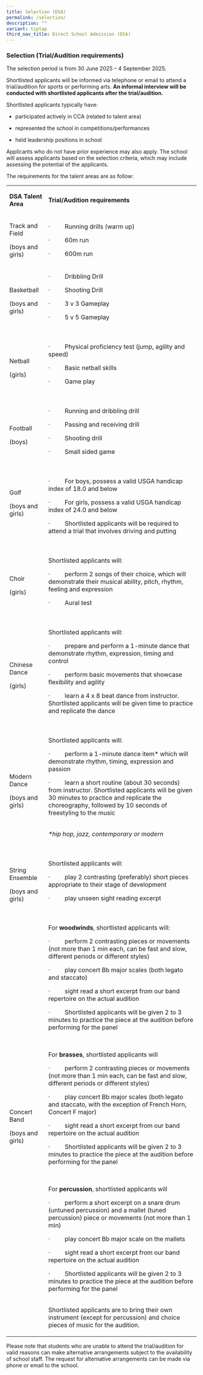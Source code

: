 ```yaml
---
title: Selection (DSA)
permalink: /selection/
description: ""
variant: tiptap
third_nav_title: Direct School Admission (DSA)
---
```

<h3><strong>Selection (Trial/Audition requirements)</strong></h3>
<p>The selection period is from 30 June 2025 – 4 September 2025.</p>
<p>Shortlisted applicants will be informed via telephone or email to attend
a trial/audition for sports or performing arts. <strong>An informal interview will be conducted with shortlisted applicants after the trial/audition.</strong>
</p>
<p>Shortlisted applicants typically have:</p>
<ul data-tight="true" class="tight">
<li>
<p>participated actively in CCA (related to talent area)</p>
</li>
<li>
<p>represented the school in competitions/performances</p>
</li>
<li>
<p>held leadership positions in school</p>
</li>
</ul>
<p>Applicants who do not have prior experience may also apply. The school
will assess applicants based on the selection criteria, which may include
assessing the potential of the applicants.</p>
<p>The requirements for the talent areas are as follow:</p>
<table style="minWidth: 50px">
<colgroup>
<col>
<col>
</colgroup>
<tbody>
<tr>
<td rowspan="1" colspan="1">
<p><strong>DSA Talent Area</strong>
</p>
</td>
<td rowspan="1" colspan="1">
<p><strong>Trial/Audition requirements &nbsp;</strong>
</p>
<p></p>
</td>
</tr>
<tr>
<td rowspan="1" colspan="1">
<p>Track and Field</p>
<p>(boys and girls)</p>
<p></p>
</td>
<td rowspan="1" colspan="1">
<p>·&nbsp;&nbsp;&nbsp;&nbsp;&nbsp;&nbsp;&nbsp;&nbsp; Running drills (warm
up)</p>
<p>·&nbsp;&nbsp;&nbsp;&nbsp;&nbsp;&nbsp;&nbsp;&nbsp; 60m run</p>
<p>·&nbsp;&nbsp;&nbsp;&nbsp;&nbsp;&nbsp;&nbsp;&nbsp; 600m run</p>
</td>
</tr>
<tr>
<td rowspan="1" colspan="1">
<p>Basketball</p>
<p>(boys and girls)&nbsp;</p>
<p></p>
</td>
<td rowspan="1" colspan="1">
<p>·&nbsp;&nbsp;&nbsp;&nbsp;&nbsp;&nbsp;&nbsp;&nbsp; Dribbling Drill</p>
<p>·&nbsp;&nbsp;&nbsp;&nbsp;&nbsp;&nbsp;&nbsp;&nbsp; Shooting Drill</p>
<p>·&nbsp;&nbsp;&nbsp;&nbsp;&nbsp;&nbsp;&nbsp;&nbsp; 3 v 3 Gameplay</p>
<p>·&nbsp;&nbsp;&nbsp;&nbsp;&nbsp;&nbsp;&nbsp;&nbsp; 5 v 5 Gameplay
<br>
<br>
</p>
</td>
</tr>
<tr>
<td rowspan="1" colspan="1">
<p>Netball</p>
<p>(girls)</p>
<p></p>
</td>
<td rowspan="1" colspan="1">
<p>·&nbsp;&nbsp;&nbsp;&nbsp;&nbsp;&nbsp;&nbsp;&nbsp; Physical proficiency
test (jump, agility and speed)</p>
<p>·&nbsp;&nbsp;&nbsp;&nbsp;&nbsp;&nbsp;&nbsp;&nbsp; Basic netball skills</p>
<p>·&nbsp;&nbsp;&nbsp;&nbsp;&nbsp;&nbsp;&nbsp;&nbsp; Game play&nbsp;
<br>
<br>
</p>
</td>
</tr>
<tr>
<td rowspan="1" colspan="1">
<p>Football</p>
<p>(boys)</p>
<p></p>
</td>
<td rowspan="1" colspan="1">
<p>·&nbsp;&nbsp;&nbsp;&nbsp;&nbsp;&nbsp;&nbsp;&nbsp; Running and dribbling
drill</p>
<p>·&nbsp;&nbsp;&nbsp;&nbsp;&nbsp;&nbsp;&nbsp;&nbsp; Passing and receiving
drill</p>
<p>·&nbsp;&nbsp;&nbsp;&nbsp;&nbsp;&nbsp;&nbsp;&nbsp; Shooting drill</p>
<p>·&nbsp;&nbsp;&nbsp;&nbsp;&nbsp;&nbsp;&nbsp;&nbsp; Small sided game
<br>
<br>
</p>
</td>
</tr>
<tr>
<td rowspan="1" colspan="1">
<p>Golf</p>
<p>(boys and girls)</p>
<p></p>
<p>&nbsp;</p>
</td>
<td rowspan="1" colspan="1">
<p>·&nbsp;&nbsp;&nbsp;&nbsp;&nbsp;&nbsp;&nbsp;&nbsp; For boys, possess a
valid USGA handicap index of 18.0 and below</p>
<p>·&nbsp;&nbsp;&nbsp;&nbsp;&nbsp;&nbsp;&nbsp;&nbsp; For girls, possess a
valid USGA handicap index of 24.0 and below</p>
<p>·&nbsp;&nbsp;&nbsp;&nbsp;&nbsp;&nbsp;&nbsp;&nbsp; Shortlisted applicants
will be required to attend a trial that involves driving and putting&nbsp;
<br>&nbsp;</p>
</td>
</tr>
<tr>
<td rowspan="1" colspan="1">
<p>Choir</p>
<p>(girls)</p>
<p></p>
</td>
<td rowspan="1" colspan="1">
<p>Shortlisted applicants will:</p>
<p>·&nbsp;&nbsp;&nbsp;&nbsp;&nbsp;&nbsp;&nbsp;&nbsp; perform 2 songs of their
choice, which will demonstrate their musical ability, pitch, rhythm, feeling
and expression</p>
<p>·&nbsp;&nbsp;&nbsp;&nbsp;&nbsp;&nbsp;&nbsp;&nbsp; Aural test
<br>
<br>
</p>
</td>
</tr>
<tr>
<td rowspan="1" colspan="1">
<p>Chinese Dance</p>
<p>(girls)</p>
<p></p>
</td>
<td rowspan="1" colspan="1">
<p>Shortlisted applicants will:</p>
<p>·&nbsp;&nbsp;&nbsp;&nbsp;&nbsp;&nbsp;&nbsp;&nbsp; prepare and perform
a 1-minute dance that demonstrate rhythm, expression, timing and control</p>
<p>·&nbsp;&nbsp;&nbsp;&nbsp;&nbsp;&nbsp;&nbsp;&nbsp; perform basic movements
that showcase flexibility and agility</p>
<p>·&nbsp;&nbsp;&nbsp;&nbsp;&nbsp;&nbsp;&nbsp;&nbsp; learn a 4 x 8 beat dance
from instructor. Shortlisted applicants will be given time to practice
and replicate the dance &nbsp;
<br>
<br>
</p>
</td>
</tr>
<tr>
<td rowspan="1" colspan="1">
<p>Modern Dance</p>
<p>(boys and girls)</p>
<p></p>
</td>
<td rowspan="1" colspan="1">
<p>Shortlisted applicants will:</p>
<p>·&nbsp;&nbsp;&nbsp;&nbsp;&nbsp;&nbsp;&nbsp;&nbsp; perform a 1-minute dance
item* which will demonstrate rhythm, timing, expression and passion</p>
<p>·&nbsp;&nbsp;&nbsp;&nbsp;&nbsp;&nbsp;&nbsp;&nbsp; learn a short routine
(about 30 seconds) from instructor. Shortlisted applicants will be given
30 minutes to practice and replicate the choreography, followed by 10 seconds
of freestyling to the music
<br>
<br>
</p>
<p><em>*hip hop, jazz, contemporary or modern<br><br></em>
</p>
<p></p>
</td>
</tr>
<tr>
<td rowspan="1" colspan="1">
<p>String Ensemble</p>
<p>(boys and girls)</p>
<p></p>
</td>
<td rowspan="1" colspan="1">
<p>Shortlisted applicants will:</p>
<p>·&nbsp;&nbsp;&nbsp;&nbsp;&nbsp;&nbsp;&nbsp;&nbsp; play 2 contrasting (preferably)
short pieces appropriate to their stage of development</p>
<p>·&nbsp;&nbsp;&nbsp;&nbsp;&nbsp;&nbsp;&nbsp;&nbsp; play unseen sight reading
excerpt
<br>
<br>
</p>
</td>
</tr>
<tr>
<td rowspan="1" colspan="1">
<p>Concert Band</p>
<p>(boys and girls)</p>
<p></p>
</td>
<td rowspan="1" colspan="1">
<p>For <strong>woodwinds</strong>,<strong> </strong>shortlisted applicants
will: &nbsp;</p>
<p>·&nbsp;&nbsp;&nbsp;&nbsp;&nbsp;&nbsp;&nbsp;&nbsp; perform 2 contrasting
pieces or movements (not more than 1 min each, can be fast and slow, different
periods or different styles)</p>
<p>·&nbsp;&nbsp;&nbsp;&nbsp;&nbsp;&nbsp;&nbsp;&nbsp; play concert Bb major
scales (both legato and staccato)</p>
<p>·&nbsp;&nbsp;&nbsp;&nbsp;&nbsp;&nbsp;&nbsp;&nbsp; sight read a short excerpt
from our band repertoire on the actual audition</p>
<p>·&nbsp;&nbsp;&nbsp;&nbsp;&nbsp;&nbsp;&nbsp;&nbsp; Shortlisted applicants
will be given 2 to 3 minutes to practice the piece at the audition before
performing for the panel</p>
<p>&nbsp;</p>
<p>For <strong>brasses</strong>, shortlisted applicants will</p>
<p>·&nbsp;&nbsp;&nbsp;&nbsp;&nbsp;&nbsp;&nbsp;&nbsp; perform 2 contrasting
pieces or movements (not more than 1 min each, can be fast and slow, different
periods or different styles)</p>
<p>·&nbsp;&nbsp;&nbsp;&nbsp;&nbsp;&nbsp;&nbsp;&nbsp; play concert Bb major
scales (both legato and staccato, with the exception of French Horn, Concert
F major)</p>
<p>·&nbsp;&nbsp;&nbsp;&nbsp;&nbsp;&nbsp;&nbsp;&nbsp; sight read a short excerpt
from our band repertoire on the actual audition</p>
<p>·&nbsp;&nbsp;&nbsp;&nbsp;&nbsp;&nbsp;&nbsp;&nbsp; Shortlisted applicants
will be given 2 to 3 minutes to practice the piece at the audition before
performing for the panel</p>
<p>&nbsp;</p>
<p>For <strong>percussion</strong>, shortlisted applicants will</p>
<p>·&nbsp;&nbsp;&nbsp;&nbsp;&nbsp;&nbsp;&nbsp;&nbsp; perform a short excerpt
on a snare drum (untuned percussion) and a mallet (tuned percussion) piece
or movements (not more than 1 min)</p>
<p>·&nbsp;&nbsp;&nbsp;&nbsp;&nbsp;&nbsp;&nbsp;&nbsp; play concert Bb major
scale on the mallets</p>
<p>·&nbsp;&nbsp;&nbsp;&nbsp;&nbsp;&nbsp;&nbsp;&nbsp; sight read a short excerpt
from our band repertoire on the actual audition &nbsp;</p>
<p>·&nbsp;&nbsp;&nbsp;&nbsp;&nbsp;&nbsp;&nbsp;&nbsp; Shortlisted applicants
will be given 2 to 3 minutes to practice the piece at the audition before
performing for the panel
<br>
<br>
</p>
<p>Shortlisted applicants are to bring their own instrument (except for percussion)
and choice pieces of music for the audition.</p>
<p></p>
</td>
</tr>
</tbody>
</table>
<p>Please note that students who are unable to attend the trial/audition
for valid reasons can make alternative arrangements subject to the availability
of school staff. The request for alternative arrangements can be made via
phone or email to the school.</p>